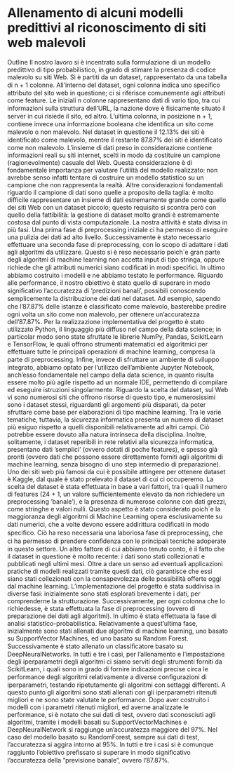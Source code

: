 # Allenamento di alcuni modelli predittivi al riconoscimento di siti web malevoli

Outline 
Il nostro lavoro si è incentrato sulla formulazione di un modello predittivo di tipo probabilistico, in grado di stimare la presenza di codice malevolo su siti Web. Si è partiti da un dataset, rappresentato da una tabella di n + 1 colonne. All’interno del dataset, ogni colonna indica uno speciﬁco attributo del sito web in questione; ci si riferisce comunemente agli attributi come feature. Le iniziali n colonne rappresentano dati di vario tipo, tra cui informazioni sulla struttura dell’URL, la nazione dove è ﬁsicamente situato il server in cui risiede il sito, ed altro. L’ultima colonna, in posizione n + 1, contiene invece una informazione booleana che identiﬁca un sito come malevolo o non malevolo. Nel dataset in questione il 12.13% dei siti è identiﬁcato come malevolo, mentre il restante 87.87% dei siti è identiﬁcato come non malevolo. L’insieme di dati preso in considerazione contiene informazioni reali su siti internet, scelti in modo da costituire un campione (ragionevolmente) casuale del Web. Questa considerazione è di fondamentale importanza per valutare l’utilità del modello realizzato: non avrebbe senso infatti tentare di costruire un modello statistico su un campione che non rappresenta la realtà. Altre considerazioni fondamentali riguardo il campione di dati sono quelle a proposito della taglia: è molto difficile rappresentare un insieme di dati estremamente grande come quello dei siti Web con un dataset piccolo; questo requisito si scontra però con quello della fattibilità: la gestione di dataset molto grandi è estremamente costosa dal punto di vista computazionale. La nostra attività è stata divisa in più fasi. Una prima fase di preprocessing iniziale ci ha permesso di eseguire una pulizia dei dati ad alto livello. Successivamente è stato necessario effettuare una seconda fase di preprocessing, con lo scopo di adattare i dati agli algoritmi da utilizzare. Questo si è reso necessario poich´e gran parte degli algoritmi di machine learning non accetta input di tipo stringa, oppure richiede che gli attributi numerici siano codiﬁcati in modi speciﬁci. In ultimo abbiamo costruito i modelli e ne abbiamo testato le performance. Riguardo alle performance, il nostro obiettivo è stato quello di superare in modo signiﬁcativo l’accuratezza di ’predizioni banali’, possibili conoscendo semplicemente la distribuzione dei dati nel dataset. Ad esempio, sapendo che l’87.87% delle istanze è classiﬁcato come malevolo, basterebbe predire ogni volta un sito come non malevolo, per ottenere un’accuratezza dell’87.87%. Per la realizzazione implementativa del progetto è stato utilizzato Python, il linguaggio più diffuso nel campo della data science; in particolar modo sono state sfruttate le librerie NumPy, Pandas, ScikitLearn e TensorFlow, le quali offrono strumenti matematici ed algoritmici per effettuare tutte le principali operazioni di machine learning, compresa la parte di preprocessing. Inﬁne, invece di sfruttare un ambiente di sviluppo integrato, abbiamo optato per l’utilizzo dell’ambiente Jupyter Notebook, anch’esso fondamentale nel campo della data science, in quanto risulta essere molto più agile rispetto ad un normale IDE, permettendo di compilare ed eseguire istruzioni singolarmente. Riguardo la scelta del dataset, sul Web vi sono numerosi siti che offrono risorse di questo tipo, e numerosissimi sono i dataset stessi, riguardanti gli argomenti più disparati, da poter sfruttare come base per elaborazioni di tipo machine learning. Tra le varie tematiche, tuttavia, la sicurezza informatica presenta un numero di dataset più esiguo rispetto a quelli disponibili relativamente ad altri campi. Ciò potrebbe essere dovuto alla natura intrinseca della disciplina. Inoltre, solitamente, i dataset reperibili in rete relativi alla sicurezza informatica, presentano dati ’semplici’ (ovvero dotati di poche features), e spesso già pronti (ovvero dati che possono essere direttamente forniti agli algoritmi di machine learning, senza bisogno di uno step intermedio di preparazione). Uno dei siti web più famosi da cui è possibile attingere per ottenere dataset è Kaggle, dal quale è stato prelevato il dataset di cui ci occuperemo. La scelta del dataset è stata effettuata in base a vari fattori, tra i quali il numero di features (24 + 1, un valore sufficientemente elevato da non richiedere un preprocessing ’banale’), e la presenza di numerose colonne con dati grezzi, come stringhe e valori nulli. Questo aspetto è stato considerato poich´e la maggioranza degli algoritmi di Machine Learning opera esclusivamente su dati numerici, che a volte devono essere addirittura codiﬁcati in modo speciﬁco. Ciò ha reso necessaria una laboriosa fase di preprocessing, che ci ha permesso di prendere conﬁdenza con le principali tecniche adoperate in questo settore. Un altro fattore di cui abbiamo tenuto conto, è il fatto che il dataset in questione è molto recente: i dati sono stati collezionati e pubblicati negli ultimi mesi. Oltre a dare un senso ad eventuali applicazioni pratiche di modelli realizzati tramite questi dati, ciò garantisce che essi siano stati collezionati con la consapevolezza delle possibilità offerte oggi dal machine learning. L’implementazione del progetto è stata suddivisa in diverse fasi: inizialmente sono stati esplorati brevemente i dati, per comprenderne la strutturazione. Successivamente, per ogni colonna che lo richiedesse, è stata effettuata la fase di preprocessing (ovvero di preparazione dei dati agli algoritmi). In ultimo è stata effettuata la fase di analisi statistico-probabilistica. Relativamente a quest’ultima fase, inizialmente sono stati allenati due algoritmi di machine learning, uno basato su SupportVector Machines, ed uno basato su Random Forest. Successivamente è stato allenato un classiﬁcatore basato su DeepNeuralNetworks. In tutti e tre i casi, per l’allenamento e l’impostazione degli iperparametri degli algoritmi ci siamo serviti degli strumenti forniti da ScikitLearn, i quali sono in grado di fornire indicazioni precise circa le performance degli algoritmi relativamente a diverse conﬁgurazioni di iperparametri, testando ripetutamente gli algoritmi con settaggi differenti. A questo punto gli algoritmi sono stati allenati con gli iperparametri ritenuti migliori e ne sono state valutate le performance. Dopo aver costruito i modelli con i parametri ritenuti migliori, ed averne analizzate le performance, si è notato che sui dati di test, ovvero dati sconosciuti agli algoritmi, tramite i modelli basati su SupportVectorMachines e DeepNeuralNetwork si raggiunge un’accuratezza maggiore del 97%. Nel caso del modello basato su RandomForest, sempre sui dati di test, l’accuratezza si aggira intorno al 95%. In tutti e tre i casi si è comunque raggiunto l’obiettivo preﬁssato si superare in modo signiﬁcativo l’accuratezza della ”previsione banale”, ovvero l’87.87%.
